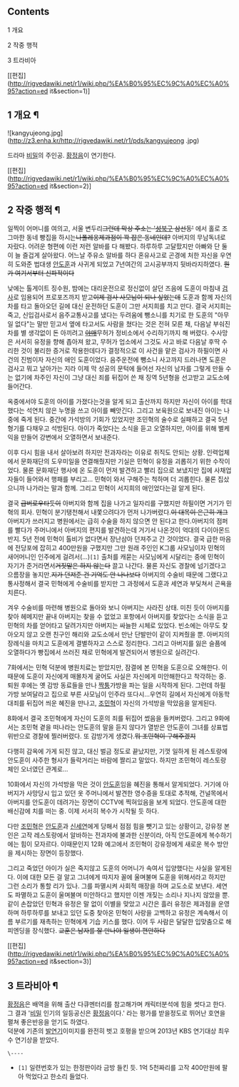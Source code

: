 ## Contents

    

1 개요

2 작중 행적

3 트라비아

[[편집](http://rigvedawiki.net/r1/wiki.php/%EA%B0%95%EC%9C%A0%EC%A0%95?action=ed
it&section=1)]

## 1 개요 ¶

![kangyujeong.jpg](http://z3.enha.kr/http://rigvedawiki.net/r1/pds/kangyujeong
.jpg)

  
드라마 [비밀](%EB%B9%84%EB%B0%80%28KBS%29.md)의 주인공.
[황정음](%ED%99%A9%EC%A0%95%EC%9D%8C.md)이 연기한다.

[[편집](http://rigvedawiki.net/r1/wiki.php/%EA%B0%95%EC%9C%A0%EC%A0%95?action=ed
it&section=2)]

## 2 작중 행적 ¶

일찍이 어머니를 여의고, 서울 변두리<del>그런데 막상 주소는 '[성북구](%EC%84%B1%EB%B6%81%EA%B5%AC.md)
삼선동'</del> 에서 홀로 조그마한 동네 빵집을 하시는<del>나폴레옹제과점이 꽉 잡은 동네인데?</del> 아버지의 무남독녀로 자랐다.
어려운 형편에 이런 저런 알바를 다 해봤다. 하루하루 고달팠지만 아빠와 단 둘이 늘 즐겁게 살아왔다. 어느날 주유소 알바를 하다 혼유사고로
곤경에 처한 자신을 우연히 도와준 법대생 [안도훈](%EC%95%88%EB%8F%84%ED%9B%88.md)과 사귀게 되었고 7년여간의
고시공부까지 뒷바라지하였다. <del>뭔가 여기서부터 신파적이다</del>

  

낮에는 톨게이트 징수원, 밤에는 대리운전으로 정신없이 살던 즈음에 도훈이 마침내 [검사](%EA%B2%80%EC%82%AC.md)로
임용되어 프로포즈까지 받고<del>이제 검사 사모님이 되나 싶었는데</del> 도훈과 함께 자신의 차를 타고 돌아오던 길에 대신 운전하던
도훈이 그만 서지희를 치고 만다. 결국 서지희는 죽고, 신입검사로서 음주교통사고를 냈다는 두려움에 뺑소니를 치기로 한 도훈의 "아무일
없다"는 말만 믿고서 옆에 타고서도 사람을 쳤다는 것은 전혀 모른 채, 다음날 부숴진 차를 별 생각없이 돈 아끼려고
<del>[야매](%EC%95%BC%EB%A7%A4.md)</del>무허가 정비소에서 수리하기까지 해 버렸다. 수사망은 서서히 유정을
향해 좁아져 왔고, 무허가 업소에서 그것도 사고 바로 다음날 후딱 수리한 것이 불리한 증거로 작용한데다가 결정적으로 이 사건을 맡은 검사가
하필이면 사건의 진범이자 자신의 애인 도훈이었다. 음주운전에 뺑소니 사고까지 드러나면 도훈은 검사고 뭐고 날아가는 지라 이제 막 성공의
문턱에 들어선 자신의 남자를 그렇게 만들 수는 없기에 차주인 자신이 그냥 대신 죄를 뒤집어 쓴 채 징역 5년형을 선고받고 교도소에 들어간다.  

옥중에서야 도훈의 아이를 가졌다는것을 알게 되고 출산까지 하지만 자신이 아이를 학대했다는 석연치 않은 누명을 쓰고 아이를 빼앗긴다. 그리고
보육원으로 보내진 아이는 나중에 죽게 된다. 중간에 가석방의 기회가 있었지만 조민혁의 술수로 실패하고 결국 5년 형기를 다채우고 석방된다.
아이가 죽었다는 소식을 듣고 오열하지만, 아이를 위해 별케익을 만들어 강변에서 오열하면서 보내준다.

  

이후 다시 힘을 내서 살아보려 하지만 전과자라는 이유로 취직도 안되는 상황. 인력업체에서 문화재단의 도우미일을 연결해줬지만 기실은 민혁이
유정을 괴롭히기 위한 수작이었다. 물론 문화재단 행사에 온 도훈이 먼저 발견하고 빨리 집으로 보냈지만 집에 사채업자들이 들어와서 행패를
부리고... 민혁이 와서 구해주는 척하며 더 괴롭힌다. 물론 집샀으니까 나가라는 말과 함께. 그리고 민혁이 서지희의 애인었다는걸 알게 된다.

  

결국 <del>급버로우타듯이</del> 아버지와 함께 집을 나가고 일자리를 구했지만 하필이면 거기가 민혁의 회사. 민혁이 분기탱천해서
내쫓으려다가 먼저 나가버렸다.<del>이 대목이 은근히 개그</del> 아버지가 쓰러지고 병원에서는 급히 수술을 하지 않으면 안 된다고
한다.아버지의 점퍼를 빨다가 주머니에서 아버지의 편지를 발견하는데 거기서 나온것이 억대의 다이아몬드 반지. 5년 전에 민혁이 톨비가 없다면서
장난삼아 던져주고 간 것이었다. 결국 급한 마음에 전당포에 잡히고 400만원을 구했지만 그만 원래 주인인 K그룹 사모님이자 민혁의 새어머니인
인주에게 걸려서(...)`[1]` 출처를 캐묻는 사모님에게 시달리는 중에 민혁이 자기가 준거라면서<del>거짓말은 하지 않는다</del>
끌고 나간다. 물론 자신도 경찰에 넘기겠다고 으름장을 놓지만.<del>지가 던져준 건 기억도 안 나나보다</del> 아버지의 수술비 때문에
그랬다고 통사정해서 결국 민혁에게 수술비를 받지만 그 과정에서 도훈과 세연과 부딫쳐서 곤욕을 치른다.

  

겨우 수술비를 마련해 병원으로 돌아와 보니 아버지는 사라진 상태. 미친 듯이 아버지를 찾아 헤메지만 끝내 아버지는 찾을 수 없었고 포항에서
아버지를 찾았다는 소식을 듣고 민혁의 차를 얻어타고 달려가지만 아버지는 싸늘한 시체로 있었다. 빈소에는 아무도 찾아오지 않고 오랜 친구인
해리와 교도소에서 만난 단발만이 같이 지켜줬을 뿐. 아버지의 장례식을 마치고 도훈에게 결별하자고 스스로 정리한다. 그리고 아버지를 잃은
슬픔에 오열하다가 빵집에서 쓰러진 채로 민혁에게 발견되어서 병원으로 실려간다.

  

7화에서는 민혁 덕분에 병원치료는 받았지만, 잠결에 본 민혁을 도훈으로 오해한다. 이때문에 도훈이 자신에게 매몰차게 굴어도 사실은 자신에게
미안해한다고 착각하는 중. 퇴원 후에는 옛 감방 동료들을 만나 [짝퉁](%EC%A7%9D%ED%89%81.md)가방을 파는 일을
시작하게 된다. 그런데 하필 가방 보여달라고 집으로 부른 사모님이 인주라 또다시...우연히 길에서 자신에게 아동학대죄를 뒤집어 씌운 혜진을
만나고, [조민혁](%EC%A1%B0%EB%AF%BC%ED%98%81.md)이 자신의 가석방을 막았음을 알게된다.

  

8화에서 결국 조민혁에게 자신이 도훈의 죄를 뒤집어 썼음을 들켜버렸다. 그리고 9화에서는 조민혁 곁을 떠나라는 안도훈의 말을 듣지 않다가
열받은 안도훈이 그녀를 상표법 위반으로 경찰에 찔러버렸다. 또 감방가게 생겼다.<del>뭐 조민혁이 구해주겠지</del>

  

다행히 감옥에 가게 되진 않고, 대신 벌금 정도로 끝났지만, 기껏 일하게 된 레스토랑에 안도훈이 사주한 형사가 들락거리는 바람에 짤리고
말았다. 하지만 조민혁이 레스토랑 체인 오너였던 관계로...

  

10화에서 자신의 가석방을 막은 것이 [안도훈](%EC%95%88%EB%8F%84%ED%9B%88.md)임을 혜진을 통해서 알게되었다.
거기에 아버지가 사망당시 입고 있던 옷 주머니에서 발견한 영수증을 토대로 추적해, 건널목에서 아버지를 안도훈이 데려가는 장면이 CCTV에
찍혀있음을 보게 되었다. 안도훈에 대한 배신감에 치를 떠는 중. 이제 서서히 복수가 시작될 듯 하다.

  

다만 [조민혁](%EC%A1%B0%EB%AF%BC%ED%98%81.md)은
[안도훈](%EC%95%88%EB%8F%84%ED%9B%88.md)과
[신세연](%EC%8B%A0%EC%84%B8%EC%97%B0.md)에게 당해서 점점 힘을 뺏기고 있는 상황이고, 강유정 본인은 고작
레스토랑에서 알바하는 전과자에 불과한 신분이라, 아직 안도훈에게 복수하기에는 힘이 모자르다. 이때문인지 12화 예고에서 조민혁이 강유정에게
새로운 복수 방안을 제시하는 장면이 등장했다.

  

그리고 죽었던 아이가 실은 죽지않고 도훈의 어머니가 속여서 입양했다는 사실을 알게된다. 이에 대한 모든 걸 알고 그녀에게 따지자 꼴에
울며불며 도훈을 위해서라고 하지만 그런 소리가 통할 리가 있나. 그를 파멸시켜 사회적 매장을 하며 교도소로 보낸다. 세연도 파멸하고 도훈이
울며불며 미안하다고 했지만 이젠 개짖는 소리나 지나지 않았을 뿐. 같이 손잡았던 민혁과 유정은 말 없이 이별을 맞았고 시간은 흘러 유정은
제과점을 운영하며 하루하루를 보내고 있던 도중 찾아온 민혁이 사랑을 고백하고 유정은 계속해서 이름 부르기를 재촉하는 민혁에게 기습 키스를
했다. 이어 두 사람은 달달한 입맞춤으로 해피엔딩을 장식했다. <del>교훈은 남자를 잘 만나야 일생이 편안하다</del>

[[편집](http://rigvedawiki.net/r1/wiki.php/%EA%B0%95%EC%9C%A0%EC%A0%95?action=ed
it&section=3)]

## 3 트라비아 ¶

[황정음](%ED%99%A9%EC%A0%95%EC%9D%8C.md)은 배역을 위해 출산 다큐멘터리를 참고해가며 캐릭터분석에 힘을 썻다고
한다.  
그 결과 '[비밀](%EB%B9%84%EB%B0%80.md) 인기의 일등공신은
[황정음](%ED%99%A9%EC%A0%95%EC%9D%8C.md)이다.' 라는 평가를 받을정도로 뛰어난 호연을 펼쳐 좋은반응을 얻기도
하였다.  
덕분에 기존의 [발연기](%EB%B0%9C%EC%97%B0%EA%B8%B0.md)이미지를 완전히 벗고 호평을 받으며 2013년 KBS
연기대상 최우수 연기상을 받았다.

`\----`

  * `[1]` 일련번호가 있는 한정판이라 금방 들킨 듯. 1억 5천짜리를 고작 400만원에 팔아 먹었다고 한소리 들었다.

